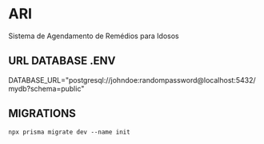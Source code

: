 # ARI

Sistema de Agendamento de Remédios para Idosos

## URL DATABASE .ENV

DATABASE_URL="postgresql://johndoe:randompassword@localhost:5432/mydb?schema=public"

## MIGRATIONS

```node
npx prisma migrate dev --name init
```
